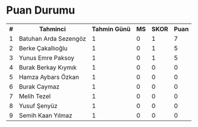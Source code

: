 <!DOCTYPE html>
<html lang="en" dir="ltr">
  <head>
    <meta charset="utf-8">
    <title>EURO2020 Tahmin</title>
    <link rel="stylesheet" href="styles.css">
  </head>
  <body>
    <div class="ptable">
     <h1 class="headin">Puan Durumu</h1>
             <table>
               <tr class="col">
                 <th>#</th>
                 <th>Tahminci</th>
                 <th>Tahmin Günü</th>
                 <th>MS</th>
                 <th>SKOR</th>
                 <th>Puan</th>
               </tr>
               <tr class="wpos">
                 <td>1</td>
                 <td>Batuhan Arda Sezengöz</td>
                 <td>1</td>
                 <td>0</td>
                 <td>1</td>
                 <td>7</td>
               </tr>
               <tr class="wpos">
                 <td>2</td>
                 <td>Berke Çakallıoğlu</td>
                 <td>1</td>
                 <td>0</td>
                 <td>1</td>
                 <td>5</td>
               </tr>
               <tr class="wpos">
                 <td>3</td>
                 <td>Yunus Emre Paksoy</td>
                 <td>1</td>
                 <td>0</td>
                 <td>1</td>
                 <td>5</td>
               </tr>
               <tr class="pos">
                 <td>4</td>
                 <td>Burak Berkay Kıymık</td>
                 <td>1</td>
                 <td>0</td>
                 <td>0</td>
                 <td>0</td>
               </tr>
               <tr class="pos">
                 <td>5</td>
                 <td>Hamza Aybars Özkan</td>
                 <td>1</td>
                 <td>0</td>
                 <td>0</td>
                 <td>0</td>
               </tr>
               <tr class="pos">
                 <td>6</td>
                 <td>Burak Caymaz</td>
                 <td>1</td>
                 <td>0</td>
                 <td>0</td>
                 <td>0</td>
               </tr>
               <tr class="pos">
                 <td>7</td>
                 <td>Melih Tezel</td>
                 <td>1</td>
                 <td>0</td>
                 <td>0</td>
                 <td>0</td>
               </tr>
               <tr class="pos">
                 <td>8</td>
                 <td>Yusuf Şenyüz</td>
                 <td>1</td>
                 <td>0</td>
                 <td>0</td>
                 <td>0</td>
               </tr>
               <tr class="lpos">
                 <td>9</td>
                 <td>Semih Kaan Yılmaz</td>
                 <td>1</td>
                 <td>0</td>
                 <td>0</td>
                 <td>0</td>
               </tr>
             </table>
    </div>

  </body>
</html>
